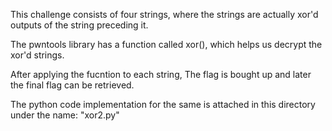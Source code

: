 This challenge consists of four strings, where the strings are actually xor'd outputs of the string preceding it. 

The pwntools library has a function called xor(), which helps us decrypt the xor'd strings.

After applying the fucntion to each string, The flag is bought up and later the final flag can be retrieved. 

The python code implementation for the same is attached in this directory under the name: "xor2.py"
